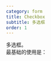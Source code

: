 ```yaml
---
category: form
title: Checkbox
subtitle: 多选框
order: 1
---
```


多选框。  
最基础的使用是：
<example name="thy-checkbox-basic-example" />  